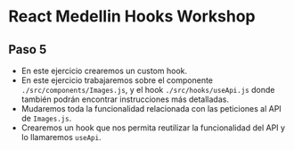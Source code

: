 # React Medellin Hooks Workshop

## Paso 5

- En este ejercicio crearemos un custom hook.
- En este ejercicio trabajaremos sobre el componente `./src/components/Images.js`, y  el hook `./src/hooks/useApi.js` donde también podrán encontrar instrucciones más detalladas.
- Mudaremos toda la funcionalidad relacionada con las peticiones al API de `Images.js`.
- Crearemos un hook que nos permita reutilizar la funcionalidad del API y lo llamaremos `useApi`.
